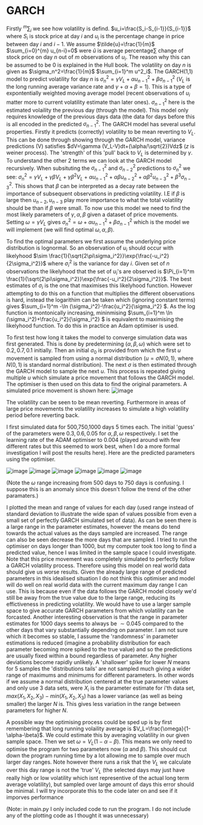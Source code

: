 # GARCH

Firstly $^{m}\sum_i$ we see how volatility is defind. $u_i=\frac{S_i-S_{i-1}}{S_{i-1}}$ where $S_i$ is stock price at day $i$ and $u_i$ is the percentage change in price between day $i$ and $i-1$. We assume $\tilde{u}=\frac{1}{m}$ $\sum_{i=0}^{m} u_{n-i}=0$ were $\tilde{u}$ is average percentage$\sum$ change of stock price on day $n$ out of $m$ observations of $u_i$. The reason why this can be assumed to be 0 is explained in the Hull book. The volatility on day $n$ is given as $\sigma_n^2=\frac{1}{m}$ $\sum_{i=1}^m u^2_i$. The GARCH(1,1) model to predict volatility for day $n$ is $\sigma_n^2=\gamma V_L+\alpha u_{n-1}^2+\beta \sigma_{n-1}^2$ ($V_L$ is the long running average variance rate and $\gamma+\alpha+\beta=1$). This is a type of expontentially weighted moving average model (recent observations of $u_i$ matter more to current volatility estimate than later ones). $\sigma_{n-1}^2$ here is the estimated volaility the previous day (through the model). This model only requires knowledge of the previous days data (the data for days before this is all encoded in the predicted $\sigma_{n-1}^2$. The GARCH model has several useful properties. Firstly it predicts (correctly) volatility to be mean reverting to $V_L$. This can be done through showing through the GARCH model, variance predictions (V) satisfies $dV=\gamma (V_L-V)dt+(\alpha/\sqrt{2})Vdz$ ($z$ is weiner process). The 'strength' of this 'pull' back to $V_L$ is determined by $\gamma$. To understand the other 2 terms we can look at the GARCH model recursively. When subsituting the $\sigma_{n-1}^2$ and $\sigma_{n-2}^2$ predictions to $\sigma_n^2$ we see: $\sigma_n^2=\gamma V_L+\gamma\beta V_L+\gamma \beta^2 V_L+\alpha u_{n-1}^2+\alpha \beta u_{n-2}^2+\alpha \beta^2u_{n-3}^2+\beta^3\sigma_{n-3}^2$. This shows that $\beta$ can be interpreted as a decay rate between the importance of subsequent observations in predicting volatility. I.E if $\beta$ is large then $u_{n-2},u_{n-3}$ play more importance to what the total volatility should be than if $\beta$ were small. To now use this model we need to find the most likely parameters of $\gamma,\alpha,\beta$ given a dataset of price movements. Setting $\omega=\gamma V_L$ gives $\sigma_n^2=\omega+\alpha u_{n-1}^2+\beta \sigma_{n-1}^2$ which is the model we will implement (we will find optimal $\omega,\alpha,\beta$).

To find the optimal parameters we first assume the underlying price distribution is lognormal. So an observation of $u_i$ should occur with likelyhood $\sim \frac{1}{\sqrt{2\pi\sigma_i^2}}\exp{\frac{-u_i^2}{2\sigma_i^2}}$ where $\sigma_i^2$ is the variance for day $i$. Given set of $n$ observations the likelyhood that the set of $u_i$'s are observed is $\Pi_{i=1}^m \frac{1}{\sqrt{2\pi\sigma_i^2}}\exp{\frac{-u_i^2}{2\sigma_i^2}}$. The best estimates of $\sigma_i$ is the one that maximises this likelyhood function. However attempting to do this on a function that multiplies the different observations is hard, instead the logarithim can be taken which (ignoring constant terms) gives $\sum_{i=1}^m -\ln (\sigma_i^2)-\frac{u_i^2}{\sigma_i^2} $. As the log function is montonically increasing, mininmising $\sum_{i=1}^m \ln (\sigma_i^2)+\frac{u_i^2}{\sigma_i^2} $ is equivalent to maximising the likelyhood function. To do this in practice an Adam optimiser is used. 

To first test how long it takes the model to converge simulation data was first generated. This is done by predetermining ($\alpha,\beta,\omega$) which were set to $0.2,0.7,0.1$ initially. Then an initial $\sigma_0$ is provided from which the first $u$ movement is sampled from using a normal distribution ($u=\sigma N(0,1)$, where $N(0,1)$ is standard normal distribution). The next $\sigma$ is then estimated through the GARCH model to sample the next $u$. This process is repeated giving multiple $u$ which simulate a price movement that follows the GARCH model. The optimiser is then used on this data to find the original parameters. A simulated price movement is shown here:
![image](https://github.com/adi587/Volatilityforcasting/assets/63116085/25548857-40dc-4534-8152-b14fd45b54ad)

The volatility can be seen to be mean reverting. Furthermore in areas of large price movements the volatility increases to simulate a high volatility period before reverting back.

I first simulated data for 500,750,1000 days 5 times each. The initial 'guess' of the parameters were $0.3,0.6,0.05$ for $\alpha,\beta,\omega$ respectively. I set the learning rate of the ADAM optimiser to 0.004 (played around with few different rates but this seemed to work best, when I do a more formal investigation I will post the results here). Here are the predicted parameters using the optimiser.

![image](https://github.com/adi587/Volatilityforcasting/assets/63116085/0eda35da-91ae-4a56-9320-cc81d410d24e) ![image](https://github.com/adi587/Volatilityforcasting/assets/63116085/e70dfbc3-17c6-4016-9c6b-21abedfa100a) ![image](https://github.com/adi587/Volatilityforcasting/assets/63116085/693cbedc-f432-4721-a244-fb9c783cbf5f)
![image](https://github.com/adi587/Volatilityforcasting/assets/63116085/53e624a1-86fa-4b75-a7e6-32650163dffb) ![image](https://github.com/adi587/Volatilityforcasting/assets/63116085/06a68f19-f50b-4265-9b6b-599ea3d5a50d) ![image](https://github.com/adi587/Volatilityforcasting/assets/63116085/0e5addc5-f373-43e1-985a-cf7ec043080d)

(Note the $\omega$ range increasing from 500 days to 750 days is confusing. I suppose this is an anomaly since this doesn't follow the trend of the other paramaters.)





I plotted the mean and range of values for each day (used range instead of standard deviation to illustrate the wide span of values possible from even a small set of perfectly GARCH simulated set of data). As can be seen there is a large range in the parameter estimates, however the means do tend towards the actual values as  the days sampled are increased. The range can also be seen decrease the more days that are sampled. I tried to run the optimiser on days longer than 1000, 
but my computer took too long to find a predicted value, hence I was limited in the sample space I could investigate. Note that this price movement was completely simulated to perfectly follow a GARCH volatility process. Therefore using this model on real world data should give us worse results. Given the already large range of predicted parameters in this idealised situation I do not think this optimiser and model will do well on real world data with the current maximum day range I can use. This is because even if the data follows the GARCH model closely we'd still be away from the true value due to the large range, reducing its effictiveness in predicting volatility. We would have to use a larger sample space  to give accurate GARCH parameters from which volatility can be forcasted. Another interesting observation is that the range in parameter estimates for 1000 days seems to always be $\sim 0.045$ compared to the other days that vary substantially depending on parameter. I am not sure which it becomes so stable, I assume the 'randomness' in parameter estimations is reduced (imagine a probability distribution for each parameter becoming more spiked to the true value) and so the predictions are usually fixed within a bound regardless of parameter. Any higher deviations become rapidly unlikely. A 'shallower' spike for lower $N$ means for 5 samples the 'distributions tails' are not sampled much giving a wider range of maximums and minimums for different parameters. In other words if we assume a normal distribution centered at the true parameter values and only use 3 data sets, were $X_i$ is the parameter estimate for i'th data set, $max(X_1,X_2,X_3)-min(X_1,X_2,X_3)$ has a lower variance (as well as being smaller) the larger $N$ is. This gives less variation in the range between parameters for higher $N$.

A possible way the optimising process could be sped up is by first remembering that long running volaility average is $V_L=\frac{\omega}{1-\alpha-\beta}$. We could estimate this by averaging volatility in our given sample space. Then we set $\omega=V_L(1-\alpha-\beta)$. This means we only need to optimise the program for two parameters now ($\alpha$ and $\beta$). This should cut down the program running time by a lot allowing me to sample over much larger day ranges. Note however there runs a risk that the $V_L$ we calculate over this day range is not the 'true' $V_L$ (the selected days may just have really high or low volatility which isnt representive of the actual long term average volatility), but sampled over large amount of days this error should be minimal. I will try incorporate this to the code later on and see if it imporves performance 

(Note: in main.py I only included code to run the program. I do not include any of the plotting code as I thought it was unnecessary)

